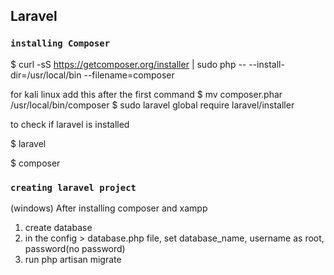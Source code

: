 ## Laravel
### `installing Composer`
$ curl -sS https://getcomposer.org/installer | sudo php -- --install-dir=/usr/local/bin --filename=composer

for kali linux  add this after the first command
$ mv composer.phar /usr/local/bin/composer
$ sudo laravel global require laravel/installer

to check if laravel is installed

$ laravel

$ composer



### `creating laravel project`
(windows)
After installing composer and xampp
1. create database
2. in the config > database.php file, set database_name, username as root, password(no password)
3. run php artisan migrate



